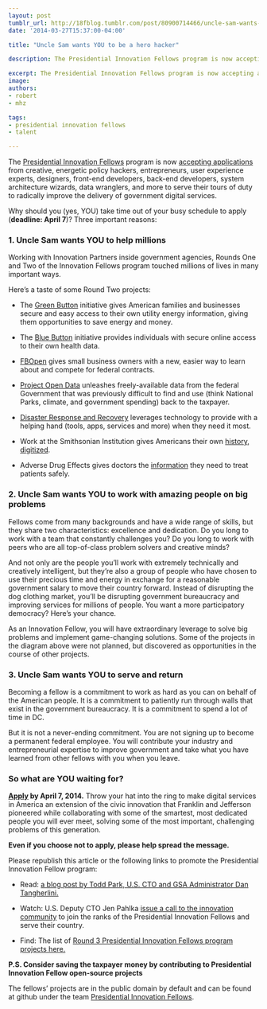 ```yaml
---
layout: post
tumblr_url: http://18fblog.tumblr.com/post/80900714466/uncle-sam-wants-you-to-be-a-hero-hacker
date: '2014-03-27T15:37:00-04:00'

title: "Uncle Sam wants YOU to be a hero hacker"

description: The Presidential Innovation Fellows program is now accepting applications from creative, energetic policy hackers, entrepreneurs, user experience experts, designers, front-end developers, back-end developers, system architecture wizards, data wranglers, and more to serve their tours of duty to radically improve the delivery of government digital services.

excerpt: The Presidential Innovation Fellows program is now accepting applications from creative, energetic policy hackers, entrepreneurs, user experience experts, designers, front-end developers, back-end developers, system architecture wizards, data wranglers, and more to serve their tours of duty to radically improve the delivery of government digital services.
image:
authors:
- robert
- mhz

tags:
- presidential innovation fellows
- talent

---
```


The [Presidential Innovation Fellows](https://wh.gov/innovationfellows/)
program is now [accepting applications](https://pif.gsa.gov/) from
creative, energetic policy hackers, entrepreneurs, user experience
experts, designers, front-end developers, back-end developers, system
architecture wizards, data wranglers, and more to serve their tours of
duty to radically improve the delivery of government digital services.

Why should you (yes, YOU) take time out of your busy schedule to apply
(**deadline: April 7**)? Three important reasons:

### 1. Uncle Sam wants YOU to help millions

Working with Innovation Partners inside government agencies, Rounds One
and Two of the Innovation Fellows program touched millions of lives in
many important ways.

Here’s a taste of some Round Two projects:

-   The [Green Button](http://www.greenbuttondata.org/) initiative gives
    American families and businesses secure and easy access to their own
    utility energy information, giving them opportunities to save energy
    and money.

-   The [Blue Button](http://healthit.gov/bluebutton) initiative
    provides individuals with secure online access to their own health
    data.

-   [FBOpen](http://fbopen.gsa.gov/) gives small business owners with a
    new, easier way to learn about and compete for federal contracts.

-   [Project Open Data](http://project-open-data.github.io/) unleashes
    freely-available data from the federal Government that was
    previously difficult to find and use (think National Parks, climate,
    and government spending) back to the taxpayer.

-   [Disaster Response and
    Recovery](http://energy.gov/oe/articles/presidential-innovation-fellow-leveraging-technology-and-innovation-help-americans)
    leverages technology to provide with a helping hand (tools, apps,
    services and more) when they need it most.

-   Work at the Smithsonian Institution gives Americans their own
    [history, digitized](https://transcription.si.edu/).

-   Adverse Drug Effects gives doctors the
    [information](http://open.fda.gov/) they need to treat patients
    safely.

### 2. Uncle Sam wants YOU to work with amazing people on big problems

Fellows come from many backgrounds and have a wide range of skills, but
they share two characteristics: excellence and dedication. Do you long
to work with a team that constantly challenges you? Do you long to work
with peers who are all top-of-class problem solvers and creative minds?

And not only are the people you’ll work with extremely technically and
creatively intelligent, but they’re also a group of people who have
chosen to use their precious time and energy in exchange for a
reasonable government salary to move their country forward. Instead of
disrupting the dog clothing market, you’ll be disrupting government
bureaucracy and improving services for millions of people. You want a
more participatory democracy? Here’s your chance.

As an Innovation Fellow, you will have extraordinary leverage to solve
big problems and implement game-changing solutions. Some of the projects
in the diagram above were not planned, but discovered as opportunities
in the course of other projects.

### 3. Uncle Sam wants YOU to serve and return

Becoming a fellow is a commitment to work as hard as you can on behalf
of the American people. It is a commitment to patiently run through
walls that exist in the government bureaucracy. It is a commitment to
spend a lot of time in DC.

But it is not a never-ending commitment. You are not signing up to
become a permanent federal employee. You will contribute your industry
and entrepreneurial expertise to improve government and take what you
have learned from other fellows with you when you leave.

### So what are YOU waiting for?

**[Apply](https://pif.gsa.gov/) by April 7, 2014.** Throw your hat into
the ring to make digital services in America an extension of the civic
innovation that Franklin and Jefferson pioneered while collaborating
with some of the smartest, most dedicated people you will ever meet,
solving some of the most important, challenging problems of this
generation.

**Even if you choose not to apply, please help spread the message.**

Please republish this article or the following links to promote the
Presidential Innovation Fellow program:

-   Read: [a blog post by Todd Park, U.S. CTO and GSA Administrator Dan
    Tangherlini.](https://www.whitehouse.gov/blog/2014/03/05/presidential-innovation-fellows-round-3-serve-create-innovate)

-   Watch: U.S. Deputy CTO Jen Pahlka [issue a call to the innovation
    community](https://www.youtube.com/watch?v=KK0HOIqOcHw) to join the
    ranks of the Presidential Innovation Fellows and serve their
    country.

-   Find: The list of [Round 3 Presidential Innovation Fellows program
    projects
    here.](https://www.whitehouse.gov/innovationfellows/projects#section-round-3)

**P.S. Consider saving the taxpayer money by contributing to
Presidential Innovation Fellow open-source projects**

The fellows’ projects are in the public domain by default and can be
found at github under the team [Presidential Innovation
Fellows](https://github.com/presidential-innovation-fellows).
